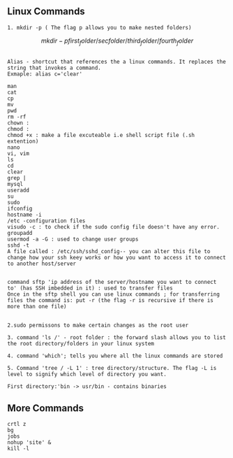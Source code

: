 ## Linux Commands
    1. mkdir -p ( The flag p allows you to make nested folders)  
$$ mkdir -p first_folder/sec folder/third_folder/fourth_folder$$    
##
    Alias - shortcut that references the a linux commands. It replaces the string that invokes a command. 
    Exmaple: alias c='clear'

    man
    cat
    cp
    mv
    pwd
    rm -rf
    chown :
    chmod :   
    chmod +x : make a file excuteable i.e shell script file (.sh extention)
    nano
    vi, vim
    ls
    cd
    clear
    grep |
    mysql
    useradd
    su
    sudo
    ifconfig
    hostname -i
    /etc -configuration files 
    visudo -c : to check if the sudo config file doesn't have any error. 
    groupadd
    usermod -a -G : used to change user groups
    sshd -t
    A file called : /etc/ssh/sshd_config-- you can alter this file to change how your ssh keey works or how you want to access it to connect to another host/server


    command sftp 'ip address of the server/hostname you want to connect to' (has SSH imbedded in it) : used to transfer files
    Once in the sftp shell you can use linux commands ; for transferring files the command is: put -r (the flag -r is recursive if there is more than one file)
##

    2.sudo permissons to make certain changes as the root user

    3. command 'ls /' - root folder : the forward slash allows you to list the root directory/folders in your linux system

    4. command 'which'; tells you where all the linux commands are stored

    5. Command 'tree / -L 1' : tree directory/structure. The flag -L is level to signify which level of directory you want.

    First directory:'bin -> usr/bin - contains binaries

## More Commands
    crtl z
    bg
    jobs
    nohup 'site' &
    kill -l
